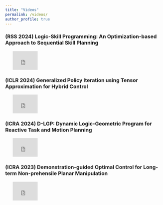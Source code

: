 ```yaml
---
title: "Videos"
permalink: /videos/
author_profile: true
---
```


<!-- <h3>Unifying Robot Optimization: Monte Carlo Tree Search withTensor Factorization (Under Review)</h3>
<ul>
	<iframe width='80' height='60' src='https://www.youtube.com/embed/2zuoK4rCblc' frameborder='0' allowfullscreen></iframe>
</ul> -->

<h3>(RSS 2024) Logic-Skill Programming: An Optimization-based Approach to Sequential Skill Planning</h3>
<ul>
	<iframe width='80' height='60' src='https://www.youtube.com/embed/GjulH8-qpRA' frameborder='0' allowfullscreen></iframe>
</ul>

<h3>(ICLR 2024) Generalized Policy Iteration using Tensor Approximation for Hybrid Control</h3>
<ul>
	<iframe width='80' height='60' src='https://www.youtube.com/embed/OIAKxdUzRmU' frameborder='0' allowfullscreen></iframe>
</ul>

<h3>(ICRA 2024) D-LGP: Dynamic Logic-Geometric Program for Reactive Task and Motion Planning</h3>

<ul>
	<iframe width='80' height='60' src='https://www.youtube.com/embed/cY2Ub1gC5Lo' frameborder='0' allowfullscreen></iframe>
</ul>


<h3>(ICRA 2023) Demonstration-guided Optimal Control for Long-term Non-prehensile Planar Manipulation </h3>

<ul>
	<iframe width='80' height='60' src='https://www.youtube.com//embed/ZoH_56YhcAA' frameborder='0' allowfullscreen></iframe>
</ul>






<!-- ---
layout: archive
title: "Videos"
permalink: /videos/
author_profile: true
---

{% include base_path %}


{% for post in site.videos %}
  {% include archive-single.html %}
{% endfor %} -->
